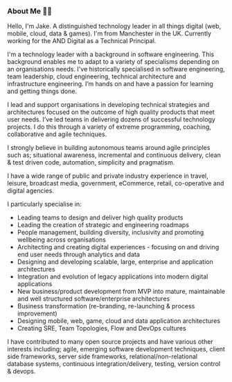 ### About Me 👋🏻

<!--
**imjacobclark/imjacobclark** is a ✨ _special_ ✨ repository because its `README.md` (this file) appears on your GitHub profile.

Here are some ideas to get you started:

- 🔭 I’m currently working on ...
- 🌱 I’m currently learning ...
- 👯 I’m looking to collaborate on ...
- 🤔 I’m looking for help with ...
- 💬 Ask me about ...
- 📫 How to reach me: ...
- 😄 Pronouns: ...
- ⚡ Fun fact: ...
-->

Hello, I'm Jake. A distinguished technology leader in all things digital (web, mobile, cloud, data & games). I'm from Manchester in the UK. Currently working for the AND Digital as a Technical Principal.

I'm a technology leader with a background in software engineering. This background enables me to adapt to a variety of specialisms depending on an organisations needs. I've historically specialised in software engineering, team leadership, cloud engineering, technical architecture and infrastructure engineering. I’m hands on and have a passion for learning and getting things done.

I lead and support organisations in developing technical strategies and architectures focused on the outcome of high quality products that meet user needs. I’ve led teams in delivering dozens of successful technology projects. I do this through a variety of extreme programming, coaching, collaborative and agile techniques.

I strongly believe in building autonomous teams around agile principles such as; situational awareness, incremental and continuous delivery, clean & test driven code, automation, simplicity and pragmatism.

I have a wide range of public and private industry experience in travel, leisure, broadcast media, government, eCommerce, retail, co-operative and digital agencies.

I particularly specialise in:

- Leading teams to design and deliver high quality products
- Leading the creation of strategic and engineering roadmaps
- People management, building diversity, inclusivity and promoting wellbeing across organisations
- Architecting and creating digital experiences - focusing on and driving end user needs through analytics and data
- Designing and developing scalable, large, enterprise and application architectures
- Integration and evolution of legacy applications into modern digital applications
- New business/product development from MVP into mature, maintainable and well structured software/enterprise architectures
- Business transformation (re-branding, re-launching & process improvement)
- Designing mobile, web, game, cloud and data application architectures
- Creating SRE, Team Topologies, Flow and DevOps cultures

I have contributed to many open source projects and have various other interests including; agile, emerging software development techniques, client side frameworks, server side frameworks, relational/non-relational database systems, continuous integration/delivery, testing, version control & devops.
